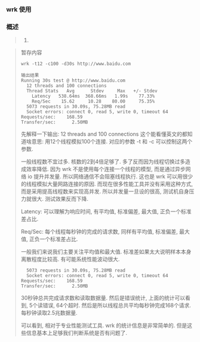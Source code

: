 ### wrk 使用

### 概述

>1. ​





> 暂存内容
>
> ```
> wrk -t12 -c100 -d30s http://www.baidu.com  
>
> 输出结果
> Running 30s test @ http://www.baidu.com  
>   12 threads and 100 connections  
>   Thread Stats   Avg      Stdev     Max   +/- Stdev  
>     Latency   538.64ms  368.66ms   1.99s    77.33%  
>     Req/Sec    15.62     10.28    80.00     75.35%  
>   5073 requests in 30.09s, 75.28MB read  
>   Socket errors: connect 0, read 5, write 0, timeout 64  
> Requests/sec:    168.59  
> Transfer/sec:      2.50MB  
> ```
>
> 
>
> 
>
> 先解释一下输出: 
> 12 threads and 100 connections 
> 这个能看懂英文的都知道啥意思: 用12个线程模拟100个连接. 
> 对应的参数 -t 和 -c 可以控制这两个参数. 
>
> 一般线程数不宜过多. 核数的2到4倍足够了. 多了反而因为线程切换过多造成效率降低. 因为 wrk 不是使用每个连接一个线程的模型, 而是通过异步网络 io 提升并发量. 所以网络通信不会阻塞线程执行. 这也是 wrk 可以用很少的线程模拟大量网路连接的原因. 而现在很多性能工具并没有采用这种方式, 而是采用提高线程数来实现高并发. 所以并发量一旦设的很高, 测试机自身压力就很大. 测试效果反而下降. 
>
> Latency: 可以理解为响应时间, 有平均值, 标准偏差, 最大值, 正负一个标准差占比. 
>
> Req/Sec: 每个线程每秒钟的完成的请求数, 同样有平均值, 标准偏差, 最大值, 正负一个标准差占比. 
>
> 一般我们来说我们主要关注平均值和最大值. 标准差如果太大说明样本本身离散程度比较高. 有可能系统性能波动很大. 
>
> ```
>   5073 requests in 30.09s, 75.28MB read  
>   Socket errors: connect 0, read 5, write 0, timeout 64  
> Requests/sec:    168.59  
> Transfer/sec:      2.50MB  
> ```
>
> 30秒钟总共完成请求数和读取数据量. 
> 然后是错误统计, 上面的统计可以看到, 5个读错误, 64个超时. 
> 然后是所以线程总共平均每秒钟完成168个请求. 每秒钟读取2.5兆数据量. 
>
> 可以看到, 相对于专业性能测试工具. wrk 的统计信息是非常简单的. 但是这些信息基本上足够我们判断系统是否有问题了. 

